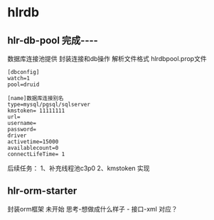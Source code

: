 # hlrdb

## hlr-db-pool 完成----
数据库连接池提供
封装连接和db操作
解析文件格式 hlrdbpool.prop文件
````
[dbconfig]
watch=1
pool=druid

[name]数据库连接别名
type=mysql/pgsql/sqlserver
kmstoken= 11111111
url=
username=
password=
driver
activetime=15000
availablecount=0
connectLifeTime= 1

````
后续任务：
1、补充线程池c3p0
2、kmstoken 实现

## hlr-orm-starter
封装orm框架 未开始
思考-想做成什么样子  - 接口-xml 对应？

